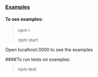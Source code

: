 ### [Examples](https://tudorgergely.github.io/use-scroll-to-bottom/)


#### To see examples:
> npm i

> npm start

Open localhost:3000 to see the examples


####To run tests on examples:
> npm test

